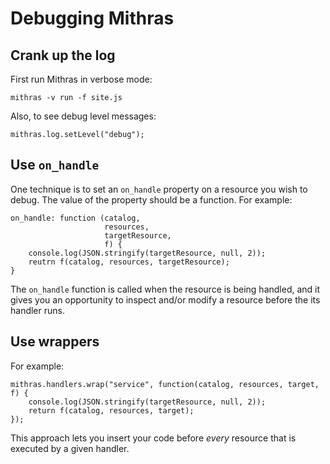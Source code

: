 # Debugging Mithras

## Crank up the log

First run Mithras in verbose mode:

    mithras -v run -f site.js

Also, to see debug level messages:

    mithras.log.setLevel("debug");

## Use `on_handle`

One technique is to set an `on_handle` property on a resource you wish
to debug.  The value of the property should be a function.  For
example:

    on_handle: function (catalog, 
                         resources, 
                         targetResource, 
                         f) {
        console.log(JSON.stringify(targetResource, null, 2));
        reutrn f(catalog, resources, targetResource);
    }

The `on_handle` function is called when the resource is being handled,
and it gives you an opportunity to inspect and/or modify a resource
before the its handler runs.

## Use wrappers

For example:

    mithras.handlers.wrap("service", function(catalog, resources, target, f) {
        console.log(JSON.stringify(targetResource, null, 2));
        return f(catalog, resources, target);
    });

This approach lets you insert your code before _every_ resource that
is executed by a given handler.
